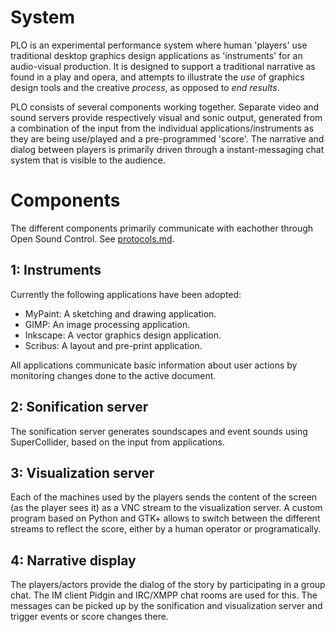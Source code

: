 System
=======
 
PLO is an experimental performance system where human 'players'
use traditional desktop graphics design applications as 'instruments'
for an audio-visual production.
It is designed to support a traditional narrative as found in a play and opera,
and attempts to illustrate the *use* of graphics design tools and the
creative *process*, as opposed to *end results*.

PLO consists of several components working together. Separate video and sound
servers provide respectively visual and sonic output, generated from a combination
of the input from the individual applications/instruments as they are being use/played
and a pre-programmed 'score'.
The narrative and dialog between players is primarily driven through a
instant-messaging chat system that is visible to the audience.


Components
===========
The different components primarily communicate with eachother through Open Sound Control.
See [protocols.md](https://github.com/piksels-and-lines-orchestra/plo/blob/master/protocols.md).

1: Instruments
------------

Currently the following applications have been adopted:

* MyPaint: A sketching and drawing application.
* GIMP: An image processing application.
* Inkscape: A vector graphics design application.
* Scribus: A layout and pre-print application.

All applications communicate basic information about user actions by monitoring
changes done to the active document.

2: Sonification server
--------------------
The sonification server generates soundscapes and event sounds using SuperCollider,
based on the input from applications.

3: Visualization server
-----------------------
Each of the machines used by the players sends the content of the
screen (as the player sees it) as a VNC stream to the visualization server.
A custom program based on Python and GTK+ allows to switch between
the different streams to reflect the score, either by a human operator or
programatically.

4: Narrative display
-----------------------
The players/actors provide the dialog of the story by participating in a group chat.
The IM client Pidgin and IRC/XMPP chat rooms are used for this. The messages can
be picked up by the sonification and visualization server and trigger events or score
changes there.
